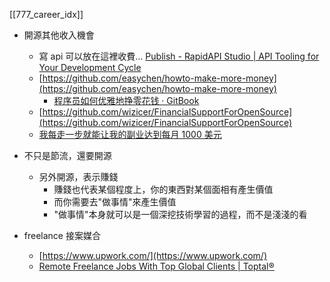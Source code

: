 [[777_career_idx]]




- 開源其他收入機會
    - 寫 api 可以放在這裡收費… [Publish - RapidAPI Studio | API Tooling for Your Development Cycle](https://rapidapi.com/studio/api_3ac60cd4-0661-4f4d-b4dc-14688eedea0b/publish/general)
    - [https://github.com/easychen/howto-make-more-money](https://github.com/easychen/howto-make-more-money)
        - [程序员如何优雅地挣零花钱 · GitBook](https://howto-make-more-money-easychen.vercel.app/)
    - [https://github.com/wizicer/FinancialSupportForOpenSource](https://github.com/wizicer/FinancialSupportForOpenSource)
    - [我每走一步就能让我的副业达到每月 1000 美元](https://www.notion.so/1000-449690944a50464eadd792bb72dcad3e?pvs=21)
- 不只是節流，還要開源
    - 另外開源，表示賺錢
        - 賺錢也代表某個程度上，你的東西對某個面相有產生價值
        - 而你需要去"做事情"來產生價值
        - "做事情"本身就可以是一個深挖技術學習的過程，而不是淺淺的看






- freelance 接案媒合
    - [https://www.upwork.com/](https://www.upwork.com/)
    - [Remote Freelance Jobs With Top Global Clients | Toptal®](https://www.toptal.com/freelance-jobs?utm_source=quora.com&utm_medium=promoted_answer&utm_content=GM-293-3-resorces-202109&utm_campaign=Talent%20-%20Generic%20-%20GM-293-3-What-are-best-resources-to-find-remote-jobs-for-experienced-developer)